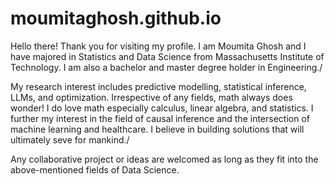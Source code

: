# moumitaghosh.github.io
Hello there! Thank you for visiting my profile. I am Moumita Ghosh and I have majored in Statistics and Data Science from Massachusetts Institute of Technology. I am also a bachelor and master degree holder in Engineering./

My research interest includes predictive modelling, statistical inference, LLMs, and optimization. Irrespective of any fields, math always does wonder! I do love math especially calculus, linear algebra, and statistics. I further my interest in the field of causal inference and the intersection of machine learning and healthcare. I believe in building solutions that will ultimately seve for mankind./

Any collaborative project or ideas are welcomed as long as they fit into the above-mentioned fields of Data Science.
